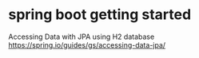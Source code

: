 # spring boot getting started
Accessing Data with JPA
using H2 database
https://spring.io/guides/gs/accessing-data-jpa/